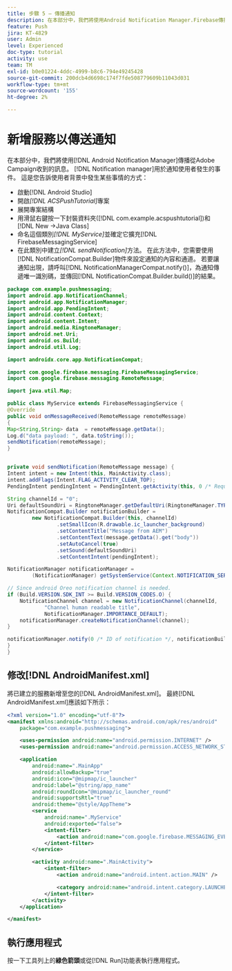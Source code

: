 ```yaml
---
title: 步驟 5 – 傳播通知
description: 在本部分中，我們將使用Android Notification Manager.Firebase傳播從Adobe Campaign收到的訊息
feature: Push
jira: KT-4829
user: Admin
level: Experienced
doc-type: tutorial
activity: use
team: TM
exl-id: b0e01224-4ddc-4999-b8c6-794e49245428
source-git-commit: 200dcb4d6698c174f7fde508779609b11043d031
workflow-type: tm+mt
source-wordcount: '155'
ht-degree: 2%

---
```


# 新增服務以傳送通知

在本部分中，我們將使用[!DNL Android Notification Manager]傳播從Adobe Campaign收到的訊息。 [!DNL Notification manager]用於通知使用者發生的事件。
這是您告訴使用者背景中發生某些事情的方式：

* 啟動[!DNL Android Studio]
* 開啟&#x200B;*[!DNL ACSPushTutorial]*&#x200B;專案
* 展開專案結構
* 用滑鼠右鍵按一下封裝資料夾([!DNL com.example.acspushtutorial])和[!DNL New ->Java Class]
* 命名這個類別&#x200B;*[!DNL MyService]*&#x200B;並確定它擴充[!DNL FirebaseMessagingService]
* 在此類別中建立&#x200B;*[!DNL sendNotification]*&#x200B;方法。 在此方法中，您需要使用[!DNL NotificationCompat.Builder]物件來設定通知的內容和通道。 若要讓通知出現，請呼叫[!DNL NotificationManagerCompat.notify()]，為通知傳遞唯一識別碼，並傳回[!DNL NotificationCompat.Builder.build()]的結果。

<!--
Removed `{.line-numbers}` below
-->

```java
package com.example.pushmessaging;
import android.app.NotificationChannel;
import android.app.NotificationManager;
import android.app.PendingIntent;
import android.content.Context;
import android.content.Intent;
import android.media.RingtoneManager;
import android.net.Uri;
import android.os.Build;
import android.util.Log;

import androidx.core.app.NotificationCompat;

import com.google.firebase.messaging.FirebaseMessagingService;
import com.google.firebase.messaging.RemoteMessage;

import java.util.Map;

public class MyService extends FirebaseMessagingService {
@Override
public void onMessageReceived(RemoteMessage remoteMessage)
{
Map<String,String> data  = remoteMessage.getData();
Log.d("data payload: ", data.toString());
sendNotification(remoteMessage);
}


private void sendNotification(RemoteMessage message) {
Intent intent = new Intent(this, MainActivity.class);
intent.addFlags(Intent.FLAG_ACTIVITY_CLEAR_TOP);
PendingIntent pendingIntent = PendingIntent.getActivity(this, 0 /* Request code */, intent, PendingIntent.FLAG_ONE_SHOT);

String channelId = "0";
Uri defaultSoundUri = RingtoneManager.getDefaultUri(RingtoneManager.TYPE_NOTIFICATION);
NotificationCompat.Builder notificationBuilder =
        new NotificationCompat.Builder(this, channelId)
                .setSmallIcon(R.drawable.ic_launcher_background)
                .setContentTitle("Message from AEM")
                .setContentText(message.getData().get("body"))
                .setAutoCancel(true)
                .setSound(defaultSoundUri)
                .setContentIntent(pendingIntent);

NotificationManager notificationManager =
        (NotificationManager) getSystemService(Context.NOTIFICATION_SERVICE);

// Since android Oreo notification channel is needed.
if (Build.VERSION.SDK_INT >= Build.VERSION_CODES.O) {
    NotificationChannel channel = new NotificationChannel(channelId,
            "Channel human readable title",
            NotificationManager.IMPORTANCE_DEFAULT);
    notificationManager.createNotificationChannel(channel);
}

notificationManager.notify(0 /* ID of notification */, notificationBuilder.build());
}
}
```

## 修改[!DNL AndroidManifest.xml]

將已建立的服務新增至您的[!DNL AndroidManifest.xml]。 最終[!DNL AndroidManifest.xml]應該如下所示：

<!--
Removed `{.line-numbers}` below
-->

```xml
<?xml version="1.0" encoding="utf-8"?>
<manifest xmlns:android="http://schemas.android.com/apk/res/android"
    package="com.example.pushmessaging">

    <uses-permission android:name="android.permission.INTERNET" />
    <uses-permission android:name="android.permission.ACCESS_NETWORK_STATE" />

    <application
        android:name=".MainApp"
        android:allowBackup="true"
        android:icon="@mipmap/ic_launcher"
        android:label="@string/app_name"
        android:roundIcon="@mipmap/ic_launcher_round"
        android:supportsRtl="true"
        android:theme="@style/AppTheme">
        <service
            android:name=".MyService"
            android:exported="false">
            <intent-filter>
                <action android:name="com.google.firebase.MESSAGING_EVENT" />
            </intent-filter>
        </service>

        <activity android:name=".MainActivity">
            <intent-filter>
                <action android:name="android.intent.action.MAIN" />

                <category android:name="android.intent.category.LAUNCHER" />
            </intent-filter>
        </activity>
    </application>

</manifest>
```

## 執行應用程式

按一下工具列上的&#x200B;**綠色箭頭**&#x200B;或從[!DNL Run]功能表執行應用程式。
